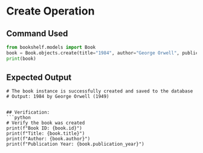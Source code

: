# Create Operation

## Command Used

```python
from bookshelf.models import Book
book = Book.objects.create(title="1984", author="George Orwell", publication_year=1949)
print(book)
```

## Expected Output

```#
# The book instance is successfully created and saved to the database
# Output: 1984 by George Orwell (1949)


## Verification:
```python
# Verify the book was created
print(f"Book ID: {book.id}")
print(f"Title: {book.title}")
print(f"Author: {book.author}")
print(f"Publication Year: {book.publication_year}")
```
